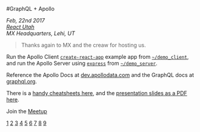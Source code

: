#GraphQL + Apollo

_Feb, 22nd 2017_<br />
_[React Utah](1)_<br />
_MX Headquarters, Lehi, UT_

> Thanks again to MX and the creaw for hosting us. 

Run the Apollo Client [`create-react-app`](2) example app from [`~/demo_client`](3), and run the Apollo Server using [`express`](4) from [`~/demo_server`](5).

Reference the Apollo Docs at [dev.apollodata.com](6) and the GraphQL docs at [graphql.org](7).

There is a [handy cheatsheets here](8), and the [presentation slides as a PDF here](9).

Join the [Meetup](https://www.meetup.com/ReactJS-Utah/)

[1](https://www.meetup.com/ReactJS-Utah/events/237527894/)
[2](https://github.com/facebookincubator/create-react-app)
[3](../demo_client/)
[4](https://github.com/expressjs/express)
[5](../demo_server)
[6](http://dev.apollodata.com/)
[7](http://graphql.org/learn/)
[8](../resources/graphql-shorthand-notation-cheat-sheet.pdf)
[9](../resources/keynote.pdf)